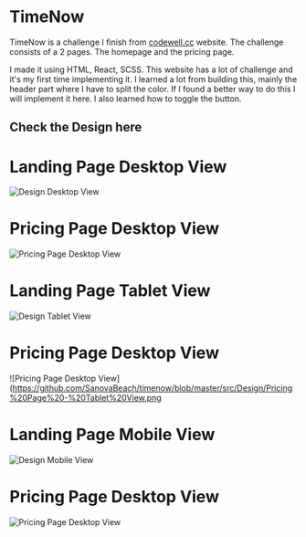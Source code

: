 # TimeNow

TimeNow is a challenge I finish from [codewell.cc](https://www.codewell.cc/) website.
The challenge consists of a 2 pages. The homepage and the pricing page.

I made it using HTML, React, SCSS. This website has a lot of challenge and it's my first time implementing it.
I learned a lot from building this, mainly the header part where I have to split the color. If I found a better way to do this I will implement it here.
I also learned how to toggle the button.

## Check the Design here

# Landing Page Desktop View
![Design Desktop View](https://github.com/SanovaBeach/timenow/blob/master/src/Design/Landing%20Page%20-%20Desktop%20View.png)
# Pricing Page Desktop View
![Pricing Page Desktop View](https://github.com/SanovaBeach/timenow/blob/master/src/Design/Pricing%20Page%20-%20Desktop%20View.png)


# Landing Page Tablet View
![Design Tablet View](https://github.com/SanovaBeach/timenow/blob/master/src/Design/Landing%20Page%20-%20Tablet%20View.png)
# Pricing Page Desktop View
![Pricing Page Desktop View](https://github.com/SanovaBeach/timenow/blob/master/src/Design/Pricing%20Page%20-%20Tablet%20View.png

# Landing Page Mobile View
![Design Mobile View](https://github.com/SanovaBeach/timenow/blob/master/src/Design/Landing%20Page%20-%20Mobile%20View.png)
# Pricing Page Desktop View
![Pricing Page Desktop View](https://github.com/SanovaBeach/timenow/blob/master/src/Design/Pricing%20Page%20-%20Mobile%20view.png)
